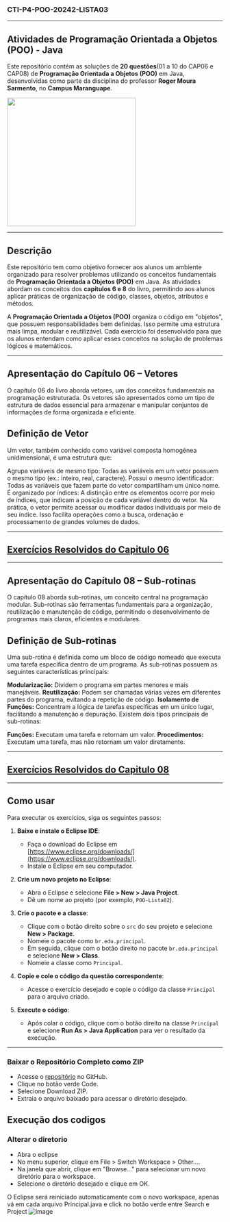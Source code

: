 
### **CTI-P4-POO-20242-LISTA03**
---
## **Atividades de Programação Orientada a Objetos (POO) - Java**

Este repositório contém as soluções de **20 questões**(01 a 10 do CAP06 e CAP08) de **Programação Orientada a Objetos (POO)** em Java, desenvolvidas como parte da disciplina do professor **Roger Moura Sarmento**, no **Campus Maranguape**.

[<img src ="https://m.media-amazon.com/images/I/81HITrV4GXL._AC_UF894,1000_QL80_.jpg" width="300">](https://drive.google.com/file/d/1MWTShjGeyGTPoeVImLhxFDcUYBNt2bAB/view?usp=classroom_web&authuser=0)

---

## **Descrição**

Este repositório tem como objetivo fornecer aos alunos um ambiente organizado para resolver problemas utilizando os conceitos fundamentais de **Programação Orientada a Objetos (POO)** em Java. As atividades abordam os conceitos dos **capítulos 6 e 8** do livro, permitindo aos alunos aplicar práticas de organização de código, classes, objetos, atributos e métodos.

A **Programação Orientada a Objetos (POO)** organiza o código em "objetos", que possuem responsabilidades bem definidas. Isso permite uma estrutura mais limpa, modular e reutilizável. Cada exercício foi desenvolvido para que os alunos entendam como aplicar esses conceitos na solução de problemas lógicos e matemáticos.

---
## **Apresentação do Capítulo 06 – Vetores**

O capítulo 06 do livro aborda vetores, um dos conceitos fundamentais na programação estruturada. Os vetores são apresentados como um tipo de estrutura de dados essencial para armazenar e manipular conjuntos de informações de forma organizada e eficiente.

## **Definição de Vetor**
Um vetor, também conhecido como variável composta homogênea unidimensional, é uma estrutura que:

Agrupa variáveis de mesmo tipo: Todas as variáveis em um vetor possuem o mesmo tipo (ex.: inteiro, real, caractere).
Possui o mesmo identificador: Todas as variáveis que fazem parte do vetor compartilham um único nome.
É organizado por índices: A distinção entre os elementos ocorre por meio de índices, que indicam a posição de cada variável dentro do vetor.
Na prática, o vetor permite acessar ou modificar dados individuais por meio de seu índice. Isso facilita operações como a busca, ordenação e processamento de grandes volumes de dados.

---
## [**Exercícios Resolvidos do Capitulo 06**](https://github.com/davidfranca10/CTI-P4-POO-20242-LISTA03/tree/main/CAP06/EXERCICIOS-RESOLVIDOS)
---
## **Apresentação do Capítulo 08 – Sub-rotinas**

O capítulo 08 aborda sub-rotinas, um conceito central na programação modular. Sub-rotinas são ferramentas fundamentais para a organização, reutilização e manutenção de código, permitindo o desenvolvimento de programas mais claros, eficientes e modulares.

## Definição de Sub-rotinas
Uma sub-rotina é definida como um bloco de código nomeado que executa uma tarefa específica dentro de um programa. As sub-rotinas possuem as seguintes características principais:

**Modularização:** Dividem o programa em partes menores e mais manejáveis.
**Reutilização:** Podem ser chamadas várias vezes em diferentes partes do programa, evitando a repetição de código.
**Isolamento de Funções:** Concentram a lógica de tarefas específicas em um único lugar, facilitando a manutenção e depuração.
Existem dois tipos principais de sub-rotinas:

**Funções:** Executam uma tarefa e retornam um valor.
**Procedimentos:** Executam uma tarefa, mas não retornam um valor diretamente.

---
## [**Exercícios Resolvidos do Capitulo 08**](https://github.com/davidfranca10/CTI-P4-POO-20242-LISTA03/tree/main/CAP08/EXERCICIOS-RESOLVIDOS)
---

## **Como usar**

Para executar os exercícios, siga os seguintes passos:

1. **Baixe e instale o Eclipse IDE**:
   - Faça o download do Eclipse em [https://www.eclipse.org/downloads/](https://www.eclipse.org/downloads/).
   - Instale o Eclipse em seu computador.

2. **Crie um novo projeto no Eclipse**:
   - Abra o Eclipse e selecione **File > New > Java Project**.
   - Dê um nome ao projeto (por exemplo, `POO-Lista02`).

3. **Crie o pacote e a classe**:
   - Clique com o botão direito sobre o `src` do seu projeto e selecione **New > Package**.
   - Nomeie o pacote como `br.edu.principal`.
   - Em seguida, clique com o botão direito no pacote `br.edu.principal` e selecione **New > Class**.
   - Nomeie a classe como `Principal`.

4. **Copie e cole o código da questão correspondente**:
   - Acesse o exercício desejado e copie o código da classe `Principal` para o arquivo criado.

5. **Execute o código**:
   - Após colar o código, clique com o botão direito na classe `Principal` e selecione **Run As > Java Application** para ver o resultado da execução.

---
### Baixar o Repositório Completo como ZIP

- Acesse o [repositório](https://github.com/davidfranca10/CTI-P4-POO-20242-LISTA03) no GitHub.
- Clique no botão verde Code.
- Selecione Download ZIP.
- Extraia o arquivo baixado para acessar o diretório desejado.

## Execução dos codigos

### Alterar o diretorio 

- Abra o eclipse
- No menu superior, clique em File > Switch Workspace > Other....
- Na janela que abrir, clique em "Browse..." para selecionar um novo diretório para o workspace.
- Selecione o diretório desejado e clique em OK.

O Eclipse será reiniciado automaticamente com o novo workspace, apenas vá em cada arquivo Principal.java e click no botão verde entre Search e Project
![image](https://github.com/user-attachments/assets/2392f14d-0607-45e3-b8d5-3d5edb33baf1)
